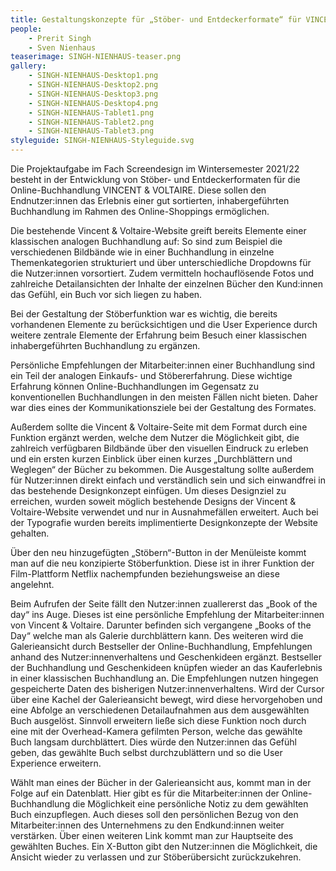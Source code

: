 ```yaml
---
title: Gestaltungskonzepte für „Stöber- und Entdeckerformate“ für VINCENT&VOLTAIRE
people:
    - Prerit Singh
    - Sven Nienhaus
teaserimage: SINGH-NIENHAUS-teaser.png
gallery:
    - SINGH-NIENHAUS-Desktop1.png
    - SINGH-NIENHAUS-Desktop2.png  
    - SINGH-NIENHAUS-Desktop3.png 
    - SINGH-NIENHAUS-Desktop4.png
    - SINGH-NIENHAUS-Tablet1.png
    - SINGH-NIENHAUS-Tablet2.png
    - SINGH-NIENHAUS-Tablet3.png
styleguide: SINGH-NIENHAUS-Styleguide.svg
---
```


Die Projektaufgabe im Fach Screendesign im Wintersemester 2021/22 besteht in der Entwicklung von Stöber- und Entdeckerformaten für die Online-Buchhandlung VINCENT & VOLTAIRE. Diese sollen den Endnutzer:innen das Erlebnis einer gut sortierten, inhabergeführten Buchhandlung im Rahmen des Online-Shoppings ermöglichen.


Die bestehende Vincent & Voltaire-Website greift bereits Elemente einer klassischen analogen Buchhandlung auf: So sind zum Beispiel die verschiedenen Bildbände wie in einer Buchhandlung in einzelne Themenkategorien strukturiert und über unterschiedliche Dropdowns für die Nutzer:innen vorsortiert.  Zudem vermitteln hochauflösende Fotos und zahlreiche Detailansichten der Inhalte der einzelnen Bücher den Kund:innen das Gefühl, ein Buch vor sich liegen zu haben. 


Bei der Gestaltung der Stöberfunktion war es wichtig, die bereits vorhandenen Elemente zu berücksichtigen und die User Experience durch weitere zentrale Elemente der Erfahrung beim Besuch einer klassischen inhabergeführten Buchhandlung zu ergänzen.

Persönliche Empfehlungen der Mitarbeiter:innen einer Buchhandlung sind ein Teil der analogen Einkaufs- und Stöbererfahrung. Diese wichtige Erfahrung können Online-Buchhandlungen im Gegensatz zu konventionellen Buchhandlungen in den meisten Fällen nicht bieten. Daher war dies eines der Kommunikationsziele bei der Gestaltung des Formates. 

Außerdem sollte die Vincent & Voltaire-Seite mit dem Format durch eine Funktion ergänzt werden, welche dem Nutzer die Möglichkeit gibt, die zahlreich verfügbaren Bildbände über den visuellen Eindruck zu erleben und ein ersten kurzen Einblick über einen kurzes „Durchblättern und Weglegen“ der Bücher zu bekommen. 
Die Ausgestaltung sollte außerdem für Nutzer:innen direkt einfach und verständlich sein und sich einwandfrei in das bestehende Designkonzept einfügen. Um dieses Designziel zu erreichen, wurden soweit möglich bestehende Designs der Vincent & Voltaire-Website verwendet und nur in Ausnahmefällen erweitert. Auch bei der Typografie wurden bereits implimentierte Designkonzepte der Website gehalten. 

Über den neu hinzugefügten „Stöbern“-Button in der Menüleiste kommt man auf die neu konzipierte Stöberfunktion. Diese ist in ihrer Funktion der Film-Plattform Netflix nachempfunden beziehungsweise an diese angelehnt. 

Beim Aufrufen der Seite fällt den Nutzer:innen zuallererst das „Book of the day“ ins Auge. Dieses ist eine persönliche Empfehlung der Mitarbeiter:innen von Vincent & Voltaire.
Darunter befinden sich vergangene „Books of the Day“ welche man als Galerie durchblättern kann. Des weiteren wird die Galerieansicht durch Bestseller der Online-Buchhandlung, Empfehlungen anhand des Nutzer:innenverhaltens und Geschenkideen ergänzt. Bestseller der Buchhandlung und Geschenkideen knüpfen wieder an das Kauferlebnis in einer klassischen Buchhandlung an. Die Empfehlungen nutzen hingegen gespeicherte Daten des bisherigen Nutzer:innenverhaltens. Wird der Cursor über eine Kachel der Galerieansicht bewegt, wird diese hervorgehoben und eine Abfolge an verschiedenen Detailaufnahmen aus dem ausgewählten Buch ausgelöst.
Sinnvoll erweitern ließe sich diese Funktion noch durch eine mit der Overhead-Kamera gefilmten Person, welche das gewählte Buch langsam durchblättert. Dies würde den Nutzer:innen das Gefühl geben, das gewählte Buch selbst durchzublättern und so die User Experience erweitern. 

Wählt man eines der Bücher in der Galerieansicht aus, kommt man in der Folge auf ein Datenblatt. Hier gibt es für die Mitarbeiter:innen der Online-Buchhandlung die Möglichkeit eine persönliche Notiz zu dem gewählten Buch einzupflegen. Auch dieses soll den persönlichen Bezug von den Mitarbeiter:innen des Unternehmens zu den Endkund:innen weiter verstärken. Über einen weiteren Link kommt man zur Hauptseite des gewählten Buches. Ein X-Button gibt den Nutzer:innen die Möglichkeit, die Ansicht wieder zu verlassen und zur Stöberübersicht zurückzukehren.
